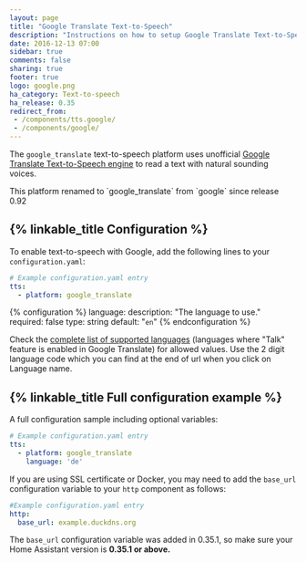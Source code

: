 ```yaml
---
layout: page
title: "Google Translate Text-to-Speech"
description: "Instructions on how to setup Google Translate Text-to-Speech with Home Assistant."
date: 2016-12-13 07:00
sidebar: true
comments: false
sharing: true
footer: true
logo: google.png
ha_category: Text-to-speech
ha_release: 0.35
redirect_from:
 - /components/tts.google/
 - /components/google/
---
```


The `google_translate` text-to-speech platform uses unofficial [Google Translate Text-to-Speech engine](https://translate.google.com/) to read a text with natural sounding voices.

<p class='note'>
This platform renamed to `google_translate` from `google` since release 0.92
</p>

## {% linkable_title Configuration %}

To enable text-to-speech with Google, add the following lines to your `configuration.yaml`:

```yaml
# Example configuration.yaml entry
tts:
  - platform: google_translate
```

{% configuration %}
language:
  description: "The language to use."
  required: false
  type: string
  default: "`en`"
{% endconfiguration %}

Check the [complete list of supported languages](https://translate.google.com/intl/en_ALL/about/languages/) (languages where "Talk" feature is enabled in Google Translate) for allowed values.
Use the 2 digit language code which you can find at the end of url when you click on Language name.

## {% linkable_title Full configuration example %}

A full configuration sample including optional variables:

```yaml
# Example configuration.yaml entry
tts:
  - platform: google_translate
    language: 'de'
```

If you are using SSL certificate or Docker, you may need to add the `base_url` configuration variable to your `http` component as follows:

```yaml
#Example configuration.yaml entry
http:
  base_url: example.duckdns.org
```

The `base_url` configuration variable was added in 0.35.1, so make sure your Home Assistant version is **0.35.1 or above.**
